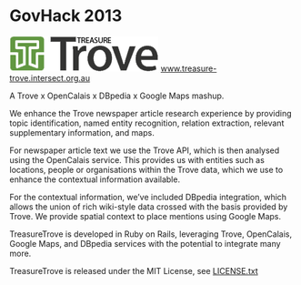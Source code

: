 GovHack 2013
==============

![Alt text](/app/assets/images/tt_logo.png)
www.treasure-trove.intersect.org.au

A Trove x OpenCalais x DBpedia x Google Maps mashup.

We enhance the Trove newspaper article research experience by providing topic identification, named entity recognition, relation extraction, relevant supplementary information, and maps.

For newspaper article text we use the Trove API, which is then analysed using the OpenCalais service. This provides us with entities such as locations, people or organisations within the Trove data, which we use to enhance the contextual information available.

For the contextual information, we’ve included DBpedia integration, which allows the union of rich wiki-style data crossed with the basis provided by Trove. We provide spatial context to place mentions using Google Maps.

TreasureTrove is developed in Ruby on Rails, leveraging  Trove, OpenCalais, Google Maps, and DBpedia services with the potential to integrate many more.

TreasureTrove is released under the MIT License, see [LICENSE.txt](LICENSE.txt)
